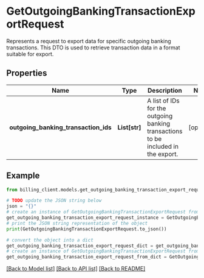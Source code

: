 # GetOutgoingBankingTransactionExportRequest

Represents a request to export data for specific outgoing banking transactions.  This DTO is used to retrieve transaction data in a format suitable for export.

## Properties

Name | Type | Description | Notes
------------ | ------------- | ------------- | -------------
**outgoing_banking_transaction_ids** | **List[str]** | A list of IDs for the outgoing banking transactions to be included in the export. | [optional] 

## Example

```python
from billing_client.models.get_outgoing_banking_transaction_export_request import GetOutgoingBankingTransactionExportRequest

# TODO update the JSON string below
json = "{}"
# create an instance of GetOutgoingBankingTransactionExportRequest from a JSON string
get_outgoing_banking_transaction_export_request_instance = GetOutgoingBankingTransactionExportRequest.from_json(json)
# print the JSON string representation of the object
print(GetOutgoingBankingTransactionExportRequest.to_json())

# convert the object into a dict
get_outgoing_banking_transaction_export_request_dict = get_outgoing_banking_transaction_export_request_instance.to_dict()
# create an instance of GetOutgoingBankingTransactionExportRequest from a dict
get_outgoing_banking_transaction_export_request_from_dict = GetOutgoingBankingTransactionExportRequest.from_dict(get_outgoing_banking_transaction_export_request_dict)
```
[[Back to Model list]](../README.md#documentation-for-models) [[Back to API list]](../README.md#documentation-for-api-endpoints) [[Back to README]](../README.md)


